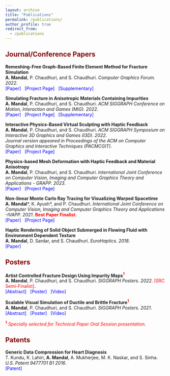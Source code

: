 ```yaml
---
layout: archive
title: "Publications"
permalink: /publications/
author_profile: true
redirect_from:
  - /publications
---
```


## <span style="color:Maroon"> Journal/Conference Papers </span>

**Remeshing-Free Graph-Based Finite Element Method for Fracture Simulation**\
**A. Mandal**, P. Chaudhuri, and S. Chaudhuri. *Computer Graphics Forum. 2022*.\
<a href='../files/CGF_paper_main_2022.pdf' style="text-decoration:none"><span style="color:blue">[Paper]</span></a> &nbsp; <a href='https://avirupmandal.github.io/fracture-cgf2022/' style="text-decoration:none"><span style="color:blue">[Project Page]</span></a> &nbsp; <a href='../files/CGF_paper_supplement_2022.pdf' style="text-decoration:none"><span style="color:blue">[Supplementary]</span></a><br>

**Simulating Fracture in Anisotropic Materials Containing Impurities**\
**A. Mandal**, P. Chaudhuri, and S. Chaudhuri. *ACM SIGGRAPH Conference on Motion, Interaction and Games (MIG). 2022*.\
<a href="../files/MIG2022_Random_Graph_Author_Copy.pdf" style="text-decoration:none"><span style="color:blue">[Paper]</span></a> &nbsp; <a href="https://avirupmandal.github.io/randomgraph-mig22/" style="text-decoration:none"><span style="color:blue">[Project Page]</span></a> &nbsp; <a href='../files/MIG2022_Random_Graph_Author_Copy_supplementary.pdf' style="text-decoration:none"><span style="color:blue">[Supplementary]</span></a> <br>

**Interactive Physics-Based Virtual Sculpting with Haptic Feedback**\
**A. Mandal**, P. Chaudhuri, and S. Chaudhuri. *ACM SIGGRAPH Symposium on Interactive 3D Graphics and Games (I3D). 2022*.\
*Journal version appeared in Proceedings of the ACM on Computer Graphics and Interactive Techniques (PACMCGIT)*.\
<a href="../files/I3D2022_Virtual_sculpting_PACM_Author.pdf" style="text-decoration:none"><span style="color:blue">[Paper]</span></a> &nbsp; <a href="https://avirupmandal.github.io/sculpt-i3d/" style="text-decoration:none"><span style="color:blue">[Project Page]</span></a> <br>

**Physics-based Mesh Deformation with Haptic Feedback and Material Anisotropy**\
**A. Mandal**, P. Chaudhuri, and S. Chaudhuri. *International Joint Conference on Computer Vision, Imaging and Computer Graphics Theory and Applications - GRAPP. 2023*.\
<a href="../files/GRAPP2023_deformation.pdf" style="text-decoration:none"><span style="color:blue">[Paper]</span></a> &nbsp; <a href="https://avirupmandal.github.io/sculpt-arxiv/" style="text-decoration:none"><span style="color:blue">[Project Page]</span></a> <br>

**Non-linear Monte Carlo Ray Tracing for Visualizing Warped Spacetime**\
**A. Mandal**\*, K. Ayush\*, and P. Chaudhuri. *International Joint Conference on Computer Vision, Imaging and Computer Graphics Theory and Applications -IVAPP. 2021*. <span style="color:red">**Best Paper Finalist**</span>.\
<a href="../files/IVAPP2021_Black_Hole.pdf" style="text-decoration:none"><span style="color:blue">[Paper]</span></a> &nbsp; <a href="https://avirupmandal.github.io/blackhole-ivapp/" style="text-decoration:none"><span style="color:blue">[Project Page]</span></a> <br>

**Haptic Rendering of Solid Object Submerged in Flowing Fluid with Environment Dependent Texture**\
**A. Mandal**, D. Sardar, and S. Chaudhuri. *EuroHaptics. 2018*.\
<a href="https://doi.org/10.1007/978-3-319-93399-3_34" style="text-decoration:none"><span style="color:blue">[Paper]</span></a> <br>

## <span style="color:Maroon"> Posters </span>

**Artist Controlled Fracture Design Using Impurity Maps**<span style="color:red"><sup>**1**</sup></span>\
**A. Mandal**, P. Chaudhuri, and S. Chaudhuri. *SIGGRAPH Posters. 2022*. <a href='../files/SIGGRAPH2022_SRC_Avirup Mandal.pdf' style="text-decoration:none"><span style="color:red">[SRC Semi-Finalist]</span></a>.\
<a href="https://doi.org/10.1145/3532719.3543202" style="text-decoration:none"><span style="color:blue">[Abstract]</span></a> &nbsp; <a href='../files/SIGGRAPH2022_Poster.pdf' style="text-decoration:none"><span style="color:blue">[Poster]</span></a> &nbsp; <a href='../videos/poster_sig_22.mp4' style="text-decoration:none"><span style="color:blue">[Video]</span></a> <br>  

**Scalable Visual Simulation of Ductile and Brittle Fracture**<span style="color:red"><sup>**1**</sup></span>\
**A. Mandal**, P. Chaudhuri, and S. Chaudhuri. *SIGGRAPH Posters. 2021*.\
<a href="https://doi.org/10.1145/3450618.3469152" style="text-decoration:none"><span style="color:blue">[Abstract]</span></a> &nbsp; <a href='../files/SIGGRAPH2021_Poster.pdf' style="text-decoration:none"><span style="color:blue">[Poster]</span></a> &nbsp; <a href='../videos/poster_sig_21.mp4' style="text-decoration:none"><span style="color:blue">[Video]</span></a> <br>

<span style="color:red"> <sup>**1**</sup> *Specially selected for Technical Paper Oral Session presentation*</span>.

## <span style="color:Maroon"> Patents </span>

**Generic Data Compression for Heart Diagnosis**\
T. Kundu, K. Lahiri, **A. Mandal**, A. Mukherjee, M. K. Naskar, and S. Sinha. *U.S. Patent 9477701 B1 2016*.\
<a href="https://patentimages.storage.googleapis.com/68/7f/98/07e942c9ae44ee/US9477701.pdf" style="text-decoration:none"><span style="color:blue">[Patent]</span></a>